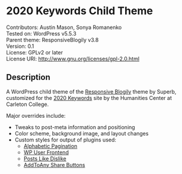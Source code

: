 2020 Keywords Child Theme
==========

Contributors:  Austin Mason, Sonya Romanenko  
Tested on: WordPress v5.5.3  
Parent theme: ResponsiveBlogily v3.8  
Version: 0.1  
License: GPLv2 or later  
License URI: http://www.gnu.org/licenses/gpl-2.0.html

Description
----------

A WordPress child theme of the [Responsive Blogily](https://superbthemes.com/responsiveblogily/) theme by Superb, customized for the [2020 Keywords](https://2020keywords.sites.carleton.edu) site by the Humanities Center at Carleton College.

Major overrides include:

- Tweaks to post-meta information and positioning
- Color scheme, background image, and layout changes
- Custom styles for output of plugins used:
  - [Alphabetic Pagination](https://wordpress.org/plugins/alphabetic-pagination/)
  - [WP User Frontend](https://wordpress.org/plugins/wp-user-frontend/)
  - [Posts Like Dislike](https://wordpress.org/plugins/posts-like-dislike/)
  - [AddToAny Share Buttons](https://wordpress.org/plugins/add-to-any/)
